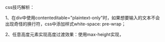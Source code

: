 css技巧解析：

1、在div中使用contenteditable="plaintext-only"时，如果想要输入的文本不会出现奇怪的换行符，css中添加样式white-space: pre-wrap；

2、任意高度元素实现高度过渡效果：使用max-height实现，
